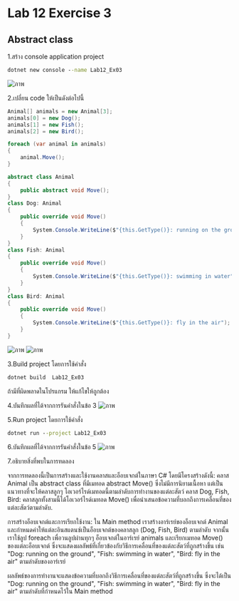 # Lab 12 Exercise 3

## Abstract class

1.สร้าง console application project

```cmd
dotnet new console --name Lab12_Ex03
```
![ภาพ](https://github.com/AnchisaPhetnoi/03376836-OOP-2566-Lab-12/assets/144197034/46aa717e-f486-4f44-b24e-18c65617c924)

2.เปลี่ยน code ให้เป็นดังต่อไปนี้

```cs
Animal[] animals = new Animal[3];
animals[0] = new Dog();
animals[1] = new Fish();
animals[2] = new Bird();

foreach (var animal in animals)
{
    animal.Move();
}

abstract class Animal
{
    public abstract void Move();
}
class Dog: Animal
{
    public override void Move()
    {
        System.Console.WriteLine($"{this.GetType()}: running on the ground");
    }
}
class Fish: Animal
{
    public override void Move()
    {
        System.Console.WriteLine($"{this.GetType()}: swimming in water");
    }
}
class Bird: Animal
{
    public override void Move()
    {
        System.Console.WriteLine($"{this.GetType()}: fly in the air");
    }
}
```
![ภาพ](https://github.com/AnchisaPhetnoi/03376836-OOP-2566-Lab-12/assets/144197034/08ea469a-a380-4a24-9cfd-70f89fc26111)
![ภาพ](https://github.com/AnchisaPhetnoi/03376836-OOP-2566-Lab-12/assets/144197034/05f5d392-bee7-4178-a317-bed39ad5aa72)

3.Build project โดยการใช้คำสั่ง

```cmd
dotnet build  Lab12_Ex03
```

ถ้ามีที่ผิดพลาดในโปรแกรม ให้แก้ไขให้ถูกต้อง

4.บันทึกผลที่ได้จากการรันคำสั่งในข้อ 3
![ภาพ](https://github.com/AnchisaPhetnoi/03376836-OOP-2566-Lab-12/assets/144197034/29079ab1-722d-4dc0-a51a-5a4379d90f50)

5.Run project โดยการใช้คำสั่ง

```cmd
dotnet run --project Lab12_Ex03
```

6.บันทึกผลที่ได้จากการรันคำสั่งในข้อ 5
![ภาพ](https://github.com/AnchisaPhetnoi/03376836-OOP-2566-Lab-12/assets/144197034/504aacf1-1837-44a7-a746-0179fe1d1a16)


7.อธิบายสิ่งที่พบในการทดลอง

จากการทดลองนี้เป็นการสร้างและใช้งานคลาสและอ็อบเจกต์ในภาษา C# โดยมีโครงสร้างดังนี้:
คลาส Animal เป็น abstract class ที่มีเมทอด abstract Move() ซึ่งไม่มีการนิยามเนื้อหา แต่เป็นแนวทางที่จะให้คลาสลูกๆ โอเวอร์ไรด์เมทอดนี้ตามลำดับการทำงานของแต่ละสัตว์
คลาส Dog, Fish, Bird: คลาสลูกทั้งสามนี้ได้โอเวอร์ไรด์เมทอด Move() เพื่อนำเสนอข้อความที่บอกถึงการเคลื่อนที่ของแต่ละสัตว์ตามลำดับ.

การสร้างอ็อบเจกต์และการเรียกใช้งาน: ใน Main method เราสร้างอาร์เรย์ของอ็อบเจกต์ Animal และกำหนดค่าให้แต่ละอินสแตนซ์เป็นอ็อบเจกต์ของคลาสลูก (Dog, Fish, Bird) ตามลำดับ จากนั้นเราใช้ลูป foreach เพื่อวนลูปผ่านทุกๆ อ็อบเจกต์ในอาร์เรย์ animals และเรียกเมทอด Move() ของแต่ละอ็อบเจกต์ ซึ่งจะแสดงผลลัพธ์ที่เกี่ยวข้องกับวิธีการเคลื่อนที่ของแต่ละสัตว์ที่ถูกสร้างขึ้น เช่น "Dog: running on the ground", "Fish: swimming in water", "Bird: fly in the air" ตามลำดับของอาร์เรย์

ผลลัพธ์ของการทำงานจะแสดงข้อความที่บอกถึงวิธีการเคลื่อนที่ของแต่ละสัตว์ที่ถูกสร้างขึ้น ซึ่งจะได้เป็น "Dog: running on the ground", "Fish: swimming in water", "Bird: fly in the air" ตามลำดับที่กำหนดไว้ใน Main method
